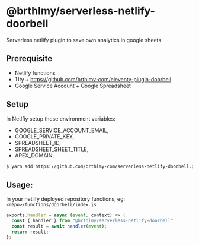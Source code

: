 # @brthlmy/serverless-netlify-doorbell

Serverless netlify plugin to save own analytics in google sheets

## Prerequisite

* Netlify functions
* 11ty + https://github.com/brthlmy-com/eleventy-plugin-doorbell
* Google Service Account + Google Spreadsheet

## Setup

In Netlfiy setup these environment variables:

* GOOGLE_SERVICE_ACCOUNT_EMAIL,
* GOOGLE_PRIVATE_KEY,
* SPREADSHEET_ID,
* SPREADSHEET_SHEET_TITLE,
* APEX_DOMAIN,

```bash
$ yarn add https://github.com/brthlmy-com/serverless-netlify-doorbell.git
```
## Usage:

In your netlify deployed repository functions, eg: `<repo>/functions/doorbell/index.js`

```javascript
exports.handler = async (event, context) => {
  const { handler } from "@brthlmy/serverless-netlify-doorbell"
  const result = await handler(event);
  return result;
};
```
